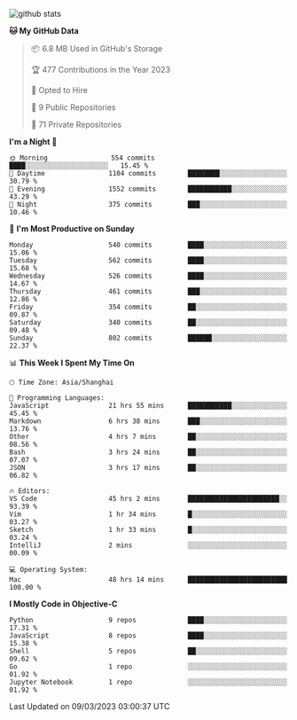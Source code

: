 
![github stats](https://github-readme-stats.vercel.app/api?username=ChesterYue&show_icons=true&count_private=true)

<!-- ![wakatime](https://github-readme-stats.vercel.app/api/wakatime?username=ChesterYue&layout=compact) -->

<!-- ![wakatime](https://github-readme-stats.vercel.app/api/top-langs/?username=ChesterYue&layout=compact) -->

<!--START_SECTION:waka-->
**🐱 My GitHub Data** 

> 📦 6.8 MB Used in GitHub's Storage 
 > 
> 🏆 477 Contributions in the Year 2023
 > 
> 💼 Opted to Hire
 > 
> 📜 9 Public Repositories 
 > 
> 🔑 71 Private Repositories 
 > 
**I'm a Night 🦉** 

```text
🌞 Morning                554 commits         ████░░░░░░░░░░░░░░░░░░░░░   15.45 % 
🌆 Daytime                1104 commits        ████████░░░░░░░░░░░░░░░░░   30.79 % 
🌃 Evening                1552 commits        ███████████░░░░░░░░░░░░░░   43.29 % 
🌙 Night                  375 commits         ███░░░░░░░░░░░░░░░░░░░░░░   10.46 % 
```
📅 **I'm Most Productive on Sunday** 

```text
Monday                   540 commits         ████░░░░░░░░░░░░░░░░░░░░░   15.06 % 
Tuesday                  562 commits         ████░░░░░░░░░░░░░░░░░░░░░   15.68 % 
Wednesday                526 commits         ████░░░░░░░░░░░░░░░░░░░░░   14.67 % 
Thursday                 461 commits         ███░░░░░░░░░░░░░░░░░░░░░░   12.86 % 
Friday                   354 commits         ██░░░░░░░░░░░░░░░░░░░░░░░   09.87 % 
Saturday                 340 commits         ██░░░░░░░░░░░░░░░░░░░░░░░   09.48 % 
Sunday                   802 commits         ██████░░░░░░░░░░░░░░░░░░░   22.37 % 
```


📊 **This Week I Spent My Time On** 

```text
🕑︎ Time Zone: Asia/Shanghai

💬 Programming Languages: 
JavaScript               21 hrs 55 mins      ███████████░░░░░░░░░░░░░░   45.45 % 
Markdown                 6 hrs 38 mins       ███░░░░░░░░░░░░░░░░░░░░░░   13.76 % 
Other                    4 hrs 7 mins        ██░░░░░░░░░░░░░░░░░░░░░░░   08.56 % 
Bash                     3 hrs 24 mins       ██░░░░░░░░░░░░░░░░░░░░░░░   07.07 % 
JSON                     3 hrs 17 mins       ██░░░░░░░░░░░░░░░░░░░░░░░   06.82 % 

🔥 Editors: 
VS Code                  45 hrs 2 mins       ███████████████████████░░   93.39 % 
Vim                      1 hr 34 mins        █░░░░░░░░░░░░░░░░░░░░░░░░   03.27 % 
Sketch                   1 hr 33 mins        █░░░░░░░░░░░░░░░░░░░░░░░░   03.24 % 
IntelliJ                 2 mins              ░░░░░░░░░░░░░░░░░░░░░░░░░   00.09 % 

💻 Operating System: 
Mac                      48 hrs 14 mins      █████████████████████████   100.00 % 
```

**I Mostly Code in Objective-C** 

```text
Python                   9 repos             ████░░░░░░░░░░░░░░░░░░░░░   17.31 % 
JavaScript               8 repos             ████░░░░░░░░░░░░░░░░░░░░░   15.38 % 
Shell                    5 repos             ██░░░░░░░░░░░░░░░░░░░░░░░   09.62 % 
Go                       1 repo              ░░░░░░░░░░░░░░░░░░░░░░░░░   01.92 % 
Jupyter Notebook         1 repo              ░░░░░░░░░░░░░░░░░░░░░░░░░   01.92 % 
```




 Last Updated on 09/03/2023 03:00:37 UTC
<!--END_SECTION:waka-->